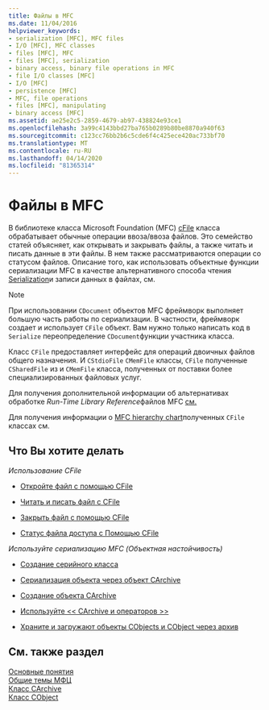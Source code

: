 ```yaml
---
title: Файлы в MFC
ms.date: 11/04/2016
helpviewer_keywords:
- serialization [MFC], MFC files
- I/O [MFC], MFC classes
- files [MFC], MFC
- files [MFC], serialization
- binary access, binary file operations in MFC
- file I/O classes [MFC]
- I/O [MFC]
- persistence [MFC]
- MFC, file operations
- files [MFC], manipulating
- binary access [MFC]
ms.assetid: ae25e2c5-2859-4679-ab97-438824e93ce1
ms.openlocfilehash: 3a99c4143bbd27ba765b0289b80be8870a940f63
ms.sourcegitcommit: c123cc76bb2b6c5cde6f4c425ece420ac733bf70
ms.translationtype: MT
ms.contentlocale: ru-RU
ms.lasthandoff: 04/14/2020
ms.locfileid: "81365314"
---
```

# <a name="files-in-mfc"></a>Файлы в MFC

В библиотеке класса Microsoft Foundation (MFC) [cFile](../mfc/reference/cfile-class.md) класса обрабатывает обычные операции ввоза/ввоза файлов. Это семейство статей объясняет, как открывать и закрывать файлы, а также читать и писать данные в эти файлы. В нем также рассматриваются операции со статусом файлов. Описание того, как использовать объектные функции сериализации MFC в качестве альтернативного способа чтения [Serialization](../mfc/serialization-in-mfc.md)и записи данных в файлах, см.

> [!NOTE]
> При использовании `CDocument` объектов MFC фреймворк выполняет большую часть работы по сериализации. В частности, фреймворк создает и использует `CFile` объект. Вам нужно только написать код в `Serialize` переопределение `CDocument`функции участника класса.

Класс `CFile` предоставляет интерфейс для операций двоичных файлов общего назначения. И `CStdioFile` `CMemFile` классы, `CFile` полученные `CSharedFile` из и `CMemFile` класса, полученных от поставки более специализированных файловых услуг.

Для получения дополнительной информации об альтернативах обработке *Run-Time Library Reference*файлов MFC [см.](../c-runtime-library/file-handling.md)

Для получения информации о [MFC hierarchy chart](../mfc/hierarchy-chart.md)полученных `CFile` классах см.

## <a name="what-do-you-want-to-do"></a>Что Вы хотите делать

*Использование CFile*

- [Откройте файл с помощью CFile](../mfc/opening-files.md)

- [Читать и писать файл с CFile](../mfc/reading-and-writing-files.md)

- [Закрыть файл с помощью CFile](../mfc/closing-files.md)

- [Статус файла доступа с Помощью CFile](../mfc/accessing-file-status.md)

*Используйте сериализацию MFC (Объектная настойчивость)*

- [Создание серийного класса](../mfc/serialization-making-a-serializable-class.md)

- [Сериализация объекта через объект CArchive](../mfc/serialization-serializing-an-object.md)

- [Создание объекта CArchive](../mfc/two-ways-to-create-a-carchive-object.md)

- [Используйте <\< CArchive и операторов >> ](../mfc/using-the-carchive-output-and-input-operators.md)

- [Храните и загружают объекты CObjects и CObject через архив](../mfc/storing-and-loading-cobjects-via-an-archive.md)

## <a name="see-also"></a>См. также раздел

[Основные понятия](../mfc/mfc-concepts.md)<br/>
[Общие темы МФЦ](../mfc/general-mfc-topics.md)<br/>
[Класс CArchive](../mfc/reference/carchive-class.md)<br/>
[Класс CObject](../mfc/reference/cobject-class.md)
